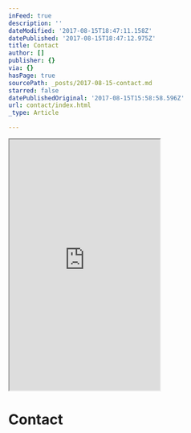 ```yaml
---
inFeed: true
description: ''
dateModified: '2017-08-15T18:47:11.158Z'
datePublished: '2017-08-15T18:47:12.975Z'
title: Contact
author: []
publisher: {}
via: {}
hasPage: true
sourcePath: _posts/2017-08-15-contact.md
starred: false
datePublishedOriginal: '2017-08-15T15:58:58.596Z'
url: contact/index.html
_type: Article

---
```

<iframe src="https://the-grid.github.io/ed-userhtml/?g=eJyFkU1uwyAQRq8ypeoycVK1SuW_ZU8QqesJHmwUYFzAIc7pi5OoatVFxQZG38C8R62VR0swkO6H2IjX7U4AGsNp79GFET05OTci-okEXLMH9h35RmwEBOnZGO36RjjOxzgbakTSXRzK7WbzVN2ypWOXuyF42YghxjGURWGwz1fTs2S7TpNiXuddQfZAXXGR-pwOuP3Ubz2-FKKtEQZP6r9uxd6Gv93v2hjgKYKd4WMJwxJ8qAts6-ImoK07fQLd5ekntcLu9E2j2MWVQqvNXGo3kNexutaCvlAJwWZblWTDvnzE3bKqSOe4QqN7V0pykXzV6TAanMuDYXmsMk8260AaDGFRFxfXBiOJdp9fIMjaIbILwAp-sWf0lNJPZMI4eQoZ8452Lyx0-Y78s2YEi0eCmSd_JQ-AiQJbWtfFMki2kOnbL3MMuPM" height="500" style=""></iframe>

# Contact